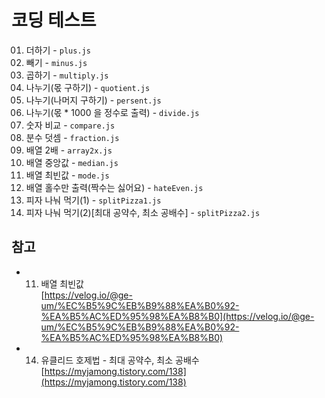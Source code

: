 # 코딩 테스트

1. 더하기 - `plus.js`
2. 빼기 - `minus.js`
3. 곱하기 - `multiply.js`
4. 나누기(몫 구하기) - `quotient.js`
5. 나누기(나머지 구하기) - `persent.js`
6. 나누기(몫 * 1000 을 정수로 출력) - `divide.js`
7. 숫자 비교 - `compare.js`
8. 분수 덧셈 - `fraction.js`
9. 배열 2배 - `array2x.js`
10. 배열 중앙값 - `median.js`
11. 배열 최빈값 - `mode.js` 
12. 배열 홀수만 출력(짝수는 싫어요) - `hateEven.js`
13. 피자 나눠 먹기(1) - `splitPizza1.js`
14. 피자 나눠 먹기(2)[최대 공약수, 최소 공배수] - `splitPizza2.js`

## 참고
<style>
  ol{
    list-style-type: decimal-leading-zero;
  }
</style>
- 11. 배열 최빈값<br/>
  [https://velog.io/@ge-um/%EC%B5%9C%EB%B9%88%EA%B0%92-%EA%B5%AC%ED%95%98%EA%B8%B0](https://velog.io/@ge-um/%EC%B5%9C%EB%B9%88%EA%B0%92-%EA%B5%AC%ED%95%98%EA%B8%B0)

- 14. 유클리드 호제법 - 최대 공약수, 최소 공배수<br/>
  [https://myjamong.tistory.com/138](https://myjamong.tistory.com/138)

